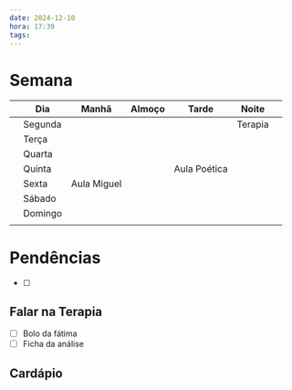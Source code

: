 ```yaml
---
date: 2024-12-10
hora: 17:39
tags:
---
```

# Semana
|     | **Dia** | Manhã       | Almoço | Tarde        | Noite   |     |
| --- | ------- | ----------- | ------ | ------------ | ------- | --- |
|     | Segunda |             |        |              | Terapia |     |
|     | Terça   |             |        |              |         |     |
|     | Quarta  |             |        |              |         |     |
|     | Quinta  |             |        | Aula Poética |         |     |
|     | Sexta   | Aula Miguel |        |              |         |     |
|     | Sábado  |             |        |              |         |     |
|     | Domingo |             |        |              |         |     |
|     |         |             |        |              |         |     |

# Pendências
- [ ] 

## Falar na Terapia
- [ ] Bolo da fátima
- [ ] Ficha da análise

## Cardápio





